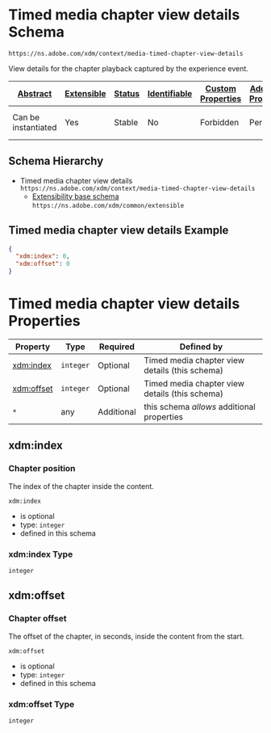 
# Timed media chapter view details Schema

```
https://ns.adobe.com/xdm/context/media-timed-chapter-view-details
```

View details for the chapter playback captured by the experience event.

| [Abstract](../../../abstract.md) | [Extensible](../../../extensions.md) | [Status](../../../status.md) | [Identifiable](../../../id.md) | [Custom Properties](../../../extensions.md) | [Additional Properties](../../../extensions.md) | Defined In |
|----------------------------------|--------------------------------------|------------------------------|--------------------------------|---------------------------------------------|-------------------------------------------------|------------|
| Can be instantiated | Yes | Stable | No | Forbidden | Permitted | [datatypes/media/media-timed-chapter-view-details.schema.json](datatypes/media/media-timed-chapter-view-details.schema.json) |
## Schema Hierarchy

* Timed media chapter view details `https://ns.adobe.com/xdm/context/media-timed-chapter-view-details`
  * [Extensibility base schema](../extensible.schema.md) `https://ns.adobe.com/xdm/common/extensible`


## Timed media chapter view details Example
```json
{
  "xdm:index": 0,
  "xdm:offset": 0
}
```

# Timed media chapter view details Properties

| Property | Type | Required | Defined by |
|----------|------|----------|------------|
| [xdm:index](#xdmindex) | `integer` | Optional | Timed media chapter view details (this schema) |
| [xdm:offset](#xdmoffset) | `integer` | Optional | Timed media chapter view details (this schema) |
| `*` | any | Additional | this schema *allows* additional properties |

## xdm:index
### Chapter position

The index of the chapter inside the content.

`xdm:index`
* is optional
* type: `integer`
* defined in this schema

### xdm:index Type


`integer`






## xdm:offset
### Chapter offset

The offset of the chapter, in seconds, inside the content from the start.

`xdm:offset`
* is optional
* type: `integer`
* defined in this schema

### xdm:offset Type


`integer`





